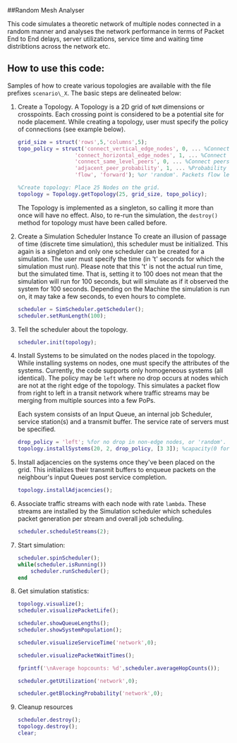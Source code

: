 ##Random Mesh Analyser

This code simulates a theoretic network of multiple nodes connected in a random manner and 
analyses the network performance in terms of Packet End to End delays, server utilizations,
service time and waiting time distribtions across the network etc.

## How to use this code:
Samples of how to create various topologies are available with the file prefixes `scenario\_X`. 
The basic steps are delineated below:

1. Create a Topology. 
   A Topology is a 2D grid of `NxM` dimensions or crosspoints. Each crossing point is considered to be a potential site for node placement. While creating a topology, user must specify the policy of connections (see example below). 
  
   ```matlab
   grid_size = struct('rows',5,'columns',5);
   topo_policy = struct('connect_vertical_edge_nodes', 0, ... %Connect vertical Edge nodes or not?
                     'connect_horizontal_edge_nodes', 1, ... %Connect horizontal Edge nodes or not?
                     'connect_same_level_peers', 0, ... %Connect peers in the same column or not?
                     'adjacent_peer_probability', 1, ... %Probability of connecting with an eligible peer.[0-1]
                     'flow', 'forward'); %or 'random'. Packets flow left to right, or randomly (could visit the same node multiple times).

   %Create topology: Place 25 Nodes on the grid.
   topology = Topology.getTopology(25, grid_size, topo_policy); 
   ```
   The Topology is implemented as a singleton, so calling it more than once will have no effect. Also, to re-run the simulation, the `destroy()` method for topology must have been called before.

2. Create a Simulation Scheduler Instance
   To create an illusion of passage of time (discrete time simulation), this scheduler must be initialized. This again is a singleton and only one scheduler can be created for a simulation. The user must specify the time (in 't' seconds for which the simulation must run). Please note that this 't' is not the actual run time, but the simulated time. That is, setting it to 100 does not mean that the simulation will run for 100 seconds, but will simulate as if it observed the system for 100 seconds. Depending on the Machine the simulation is run on, it may take a few seconds, to even hours to complete.

   ```matlab
   scheduler = SimScheduler.getScheduler();
   scheduler.setRunLength(100);
   ```

3. Tell the scheduler about the topology.

   ```matlab
   scheduler.init(topology);
   ```

4. Install Systems to be simulated on the nodes placed in the topology.
   While installing systems on nodes, one must specify the attributes of the systems. Currently, the code supports only homogeneous systems (all identical). The policy may be `left` where no drop occurs at nodes which are not at the right edge of the topology. This simulates a packet flow from right to left in a transit network where traffic streams may be merging from multiple sources into a few PoPs.

   Each system consists of an Input Queue, an internal job Scheduler, service station(s) and a transmit buffer. The service rate of servers must be specified.

   ```matlab   
   drop_policy = 'left'; %for no drop in non-edge nodes, or 'random'.
   topology.installSystems(20, 2, drop_policy, [3 3]); %capacity(0 for infinite), num_servers per system, policy, rates
   ```

5. Install adjacencies on the systems once they've been placed on the grid. This initializes their transmit buffers to enqueue packets on the neighbour's input Queues post service completion.

   ```matlab
   topology.installAdjacencies();
   ```

6. Associate traffic streams with each node with rate `lambda`. These streams are installed by the Simulation scheduler which schedules packet generation per stream and overall job scheduling.

   ```matlab
   scheduler.scheduleStreams(2);
   ```

7. Start simulation:

   ```matlab
   scheduler.spinScheduler();
   while(scheduler.isRunning())
       scheduler.runScheduler();
   end
   ```

8. Get simulation statistics:

   ```matlab
   topology.visualize();
   scheduler.visualizePacketLife();
   
   scheduler.showQueueLengths();
   scheduler.showSystemPopulation();

   scheduler.visualizeServiceTime('network',0);

   scheduler.visualizePacketWaitTimes();

   fprintf('\nAverage hopcounts: %d',scheduler.averageHopCounts());

   scheduler.getUtilization('network',0);

   scheduler.getBlockingProbability('network',0);
   ```

9. Cleanup resources

   ```matlab
   scheduler.destroy();
   topology.destroy();
   clear;
   ```
